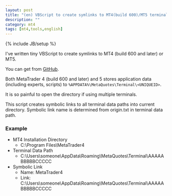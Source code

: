 ```yaml
---
layout: post
title: "(en) VBScript to create symlinks to MT4(build 600)/MT5 terminal data path"
description: ""
category: mt4
tags: [mt4,tools,english]
---
```

{% include JB/setup %}

I've written tiny VBScript to create symlinks to MT4 (build 600 and later) or MT5.

You can get from [GitHub](https://github.com/micclly/mt4-tools/blob/master/make-symlinks-to-terminal-data-path.vbs).

Both MetaTrader 4 (build 600 and later) and 5 stores application data (including experts, scripts)
to ``%APPDATA%\MetaQuotes\Terminal\<UNIQUEID>``.

It is so painful to open the directory if using multiple terminals.

This script creates symbolic links to all terminal data paths into current directory.
Symbolic link name is determined from origin.txt in terminal data path.

### Example

- MT4 Installation Directory
    - C:\Program Files\MetaTrader4
- Terminal Data Path
    - C:\Users\someone\AppData\Roaming\MetaQuotes\Terminal\AAAAABBBBBCCCCC
- Symbolic Link
    - Name: MetaTrader4
    - Link: C:\Users\someone\AppData\Roaming\MetaQuotes\Terminal\AAAAABBBBBCCCCC 
